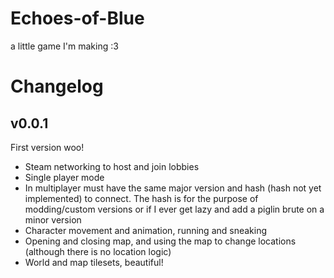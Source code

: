 # Echoes-of-Blue
a little game I'm making :3

# Changelog

## v0.0.1
First version woo!
- Steam networking to host and join lobbies
- Single player mode
- In multiplayer must have the same major version and hash (hash not yet implemented) to connect. The hash is for the purpose of modding/custom versions or if I ever get lazy and add a piglin brute on a minor version
- Character movement and animation, running and sneaking
- Opening and closing map, and using the map to change locations (although there is no location logic)
- World and map tilesets, beautiful!
